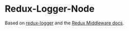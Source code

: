 # Redux-Logger-Node

Based on [redux-logger](https://github.com/evgenyrodionov/redux-logger) and the [Redux Middleware docs](http://redux.js.org/docs/advanced/Middleware.html).
